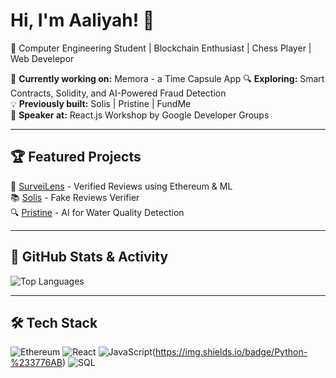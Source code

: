 # Hi, I'm Aaliyah! 👋  
🚀 Computer Engineering Student | Blockchain Enthusiast | Chess Player | Web Develepor  

 🌟 **Currently working on:** Memora - a Time Capsule App
🔍 **Exploring:** Smart Contracts, Solidity, and AI-Powered Fraud Detection  
💡 **Previously built:** Solis | Pristine | FundMe  
🎤 **Speaker at:** React.js Workshop by Google Developer Groups 

---

## 🏆 Featured Projects  
🚀 [SurveiLens](https://github.com/your-username/SurveiLens) - Verified Reviews using Ethereum & ML  
📚 [Solis](https://github.com/your-username/Solis) - Fake Reviews Verifier  
🔍 [Pristine](https://github.com/your-username/Pristine) - AI for Water Quality Detection  

---

## 🚀 GitHub Stats & Activity  
![Top Languages](https://github-readme-stats.vercel.app/api/top-langs/?username=AaliyahBatool&layout=compact&theme=radical)   

---

## 🛠️ Tech Stack  
![Ethereum](https://img.shields.io/badge/Blockchain-Ethereum-%2393c) ![React](https://img.shields.io/badge/Frontend-React-%2361DAFB) ![JavaScript](https://img.shields.io/badge/JavaScript-%23F7DF1E)(https://img.shields.io/badge/Python-%233776AB) ![SQL](https://img.shields.io/badge/Database-SQL-%2300758F)  
